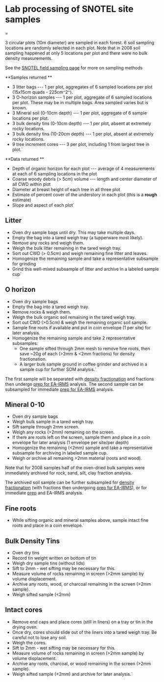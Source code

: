 # Lab processing of SNOTEL site samples

=

3 circular plots (10m diameter) are sampled in each forest. 6 soil
sampling locations are randomly selected in each plot. Note that in 2008
soil sampling happened at only 5 locations per plot and there were no
bulk density measurements.

See the [SNOTEL field sampling page](snotelfieldprotocol) for
more on sampling methods

 **Samples returned **

- 3 litter bags --- 1 per plot, aggregates of 6 sampled locations per plot (15x15cm quads - 225cm`^`2`^`).
- 3 O-horizon samples --- 1 per plot, aggregate of 6 sampled locations per plot. These may be in multiple bags. Area sampled varies but is known.
- 3 Mineral soil (0-10cm depth) --- 1 per plot, aggregate of 6 sample locations per plot.
- 3 bulk density tins (0-10cm depth) --- 1 per plot, absent at extremely rocky locations.
- 3 bulk density tins (10-20cm depth) --- 1 per plot, absent at extremely rocky locations.
- 9 tree increment cores --- 3 per plot, including 1 from largest tree in plot.`

 **Data returned **

- Depth of organic horizon for each plot --- average of 4 measurements at each of 6 sampling locations in the plot
- Coarse woody debris (> 5cm) volume --- length and center diameter of all CWD within plot
- Diameter at breast height of each tree in all three plot
- Estimate of percent cover of the understory in each plot (this is a **rough** estimate)
- Slope and aspect of each plot`

## Litter

- Oven dry sample bags until dry. This may take multiple days.
- Empty the bag into a tared weigh tray (a tupperware most likely).
- Remove any rocks and weigh them.
- Weigh the bulk litter remaining in the tared weigh tray.
- Sort out CWD (> 0.5cm) and weigh remaining fine litter and leaves.
- Homogenize the remaining sample and take a representative subsample for grinding
- Grind this well-mixed subsample of litter and archive in a labeled sample cup`

## O horizon

- Oven dry sample bags
- Empty the bag into a tared weigh tray.
- Remove rocks & weigh them.
- Weigh the bulk organic soil remaining in the tared weigh tray.
- Sort out CWD (>0.5cm) & weigh the remaining organic soil sample.
- Sample fine roots if available and put in coin envelope (1 per site) for later analysis.
- Homogenize the remaining sample and take 2 representative subsamples:
  - One sample sifted through 2mm mesh to remove fine roots, then save ~20g of each (>2mm & <2mm fractions) for density fractionation.
  - A larger bulk sample ground in coffee grinder and archived in a sample cup for further SOM analysis.`

The first sample will be separated with [density
fractionation](procedures/proc_soildensityfractionation) and
fractions then undergo [prep for
EA-IRMS](procedures/proc_ea-irms_soilprep) analysis. The second
sample can be subsampled for immediate [prep for
EA-IRMS](procedures/proc_ea-irms_soilprep) analysis.

## Mineral 0-10

- Oven dry sample bags
- Weigh bulk sample in a tared weigh tray.
- Sift sample through 2mm screen.
- Weigh any rocks (>2mm) remaining on the screen.
- If there are roots left on the screen, sample them and place in a coin envelope for later analysis (1 envelope per site/per depth)
- Homogenize the remaining (<2mm) sample and take a representative subsample for archiving in labeled sample cup.
- Weigh or archive all remaining >2mm material (roots and wood).

Note that for 2008 samples half of the oven-dried bulk samples were
immediately archived for rock, sand, silt, clay fraction analysis.

The archived soil sample can be further subsampled for [density
fractionation](procedures/proc_soildensityfractionation) (with
fractions then undergoing [prep for
EA-IRMS](procedures/proc_ea-irms_soilprep)), or for immediate
[prep](procedures/proc_ea-irms_soilprep) and EA-IRMS analysis.

## Fine roots

- While sifting organic and mineral samples above, sample intact fine roots and place in a coin envelope.`

## Bulk Density Tins

- Oven dry tins
- Record tin weight written on bottom of tin
- Weigh dry sample tins (without lids)
- Sift to 2mm - wet sifting may be necessary for this.
- Measure volume of rocks remaining in screen (>2mm sample) by volume displacement.
- Archive any roots, wood, or charcoal remaining in the screen (>2mm sample).
- Weigh sifted sample (<2mm)

## Intact cores

- Remove end caps and place cores (still in liners) on a tray or tin in the drying oven.
- Once dry, cores should slide out of the liners into a tared weigh tray. Be careful not to lose any soil.
- Weigh the cores.
- Sift to 2mm - wet sifting may be necessary for this.
- Measure volume of rocks remaining in screen (>2mm sample) by volume displacement.
- Archive any roots, charcoal, or wood remaining in the screen (>2mm sample).
- Weigh sifted sample (<2mm) and archive for later analysis.`
